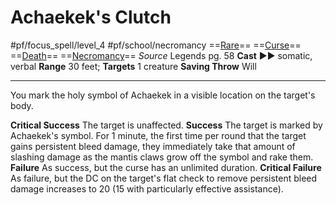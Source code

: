 # Achaekek's Clutch
#pf/focus_spell/level_4 #pf/school/necromancy 
==[Rare](../../../Traits/Rare.md)== ==[Curse](../../../Traits/Curse.md)== ==[Death](../../../Traits/Death.md)== ==[Necromancy](../../../Traits/Necromancy.md)==
*Source* Legends pg. 58
**Cast** ►► somatic, verbal
**Range** 30 feet; **Targets** 1 creature
**Saving Throw** Will

---
You mark the holy symbol of Achaekek in a visible location on the target's body.

**Critical Success** The target is unaffected.
**Success** The target is marked by Achaekek's symbol. For 1 minute, the first time per round that the target gains persistent bleed damage, they immediately take that amount of slashing damage as the mantis claws grow off the symbol and rake them.
**Failure** As success, but the curse has an unlimited duration.
**Critical Failure** As failure, but the DC on the target's flat check to remove persistent bleed damage increases to 20 (15 with particularly effective assistance).